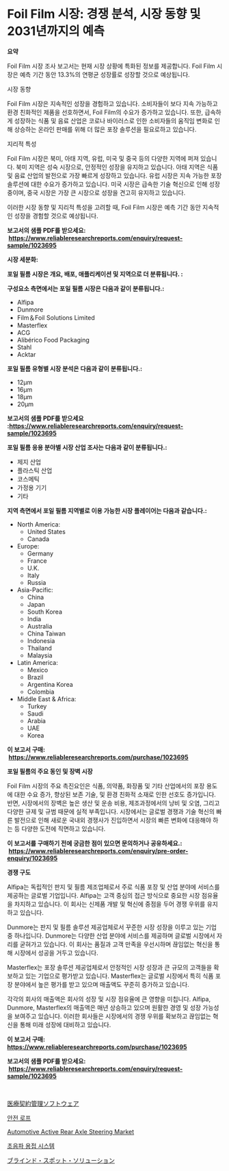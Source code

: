 <p><h1>Foil Film 시장: 경쟁 분석, 시장 동향 및 2031년까지의 예측</h1></p><p><strong>요약</strong></p>
<p><p>Foil Film 시장 조사 보고서는 현재 시장 상황에 특화된 정보를 제공합니다. Foil Film 시장은 예측 기간 동안 13.3%의 연평균 성장률로 성장할 것으로 예상됩니다. </p><p>시장 동향</p><p>Foil Film 시장은 지속적인 성장을 경험하고 있습니다. 소비자들이 보다 지속 가능하고 환경 친화적인 제품을 선호하면서, Foil Film의 수요가 증가하고 있습니다. 또한, 급속하게 성장하는 식품 및 음료 산업은 코로나 바이러스로 인한 소비자들의 움직임 변화로 인해 상승하는 온라인 판매를 위해 더 많은 포장 솔루션을 필요로하고 있습니다.</p><p>지리적 특성</p><p>Foil Film 시장은 북미, 아태 지역, 유럽, 미국 및 중국 등의 다양한 지역에 퍼져 있습니다. 북미 지역은 성숙 시장으로, 안정적인 성장을 유지하고 있습니다. 아태 지역은 식품 및 음료 산업의 발전으로 가장 빠르게 성장하고 있습니다. 유럽 시장은 지속 가능한 포장 솔루션에 대한 수요가 증가하고 있습니다. 미국 시장은 급속한 기술 혁신으로 인해 성장 중이며, 중국 시장은 가장 큰 시장으로 성장을 견고히 유지하고 있습니다.</p><p>이러한 시장 동향 및 지리적 특성을 고려할 때, Foil Film 시장은 예측 기간 동안 지속적인 성장을 경험할 것으로 예상됩니다.</p></p>
<p><strong>보고서의 샘플 PDF를 받으세요: &nbsp;<a href="https://www.reliableresearchreports.com/enquiry/request-sample/1023695">https://www.reliableresearchreports.com/enquiry/request-sample/1023695</a></strong></p>
<p><strong>시장 세분화:</strong></p>
<p><strong> 포일 필름 시장은 개요, 배포, 애플리케이션 및 지역으로 더 분류됩니다. :</strong></p>
<p><strong>구성요소 측면에서는 포일 필름 시장은 다음과 같이 분류됩니다.:</strong></p>
<p><ul><li>Alfipa</li><li>Dunmore</li><li>Film＆Foil Solutions Limited</li><li>Masterflex</li><li>ACG</li><li>Alibérico Food Packaging</li><li>Stahl</li><li>Acktar</li></ul></p>
<p><strong> 포일 필름 유형별 시장 분석은 다음과 같이 분류됩니다.:</strong></p>
<p><ul><li>12μm</li><li>16μm</li><li>18μm</li><li>20μm</li></ul></p>
<p><strong>보고서의 샘플 PDF를 받으세요 :<a href="https://www.reliableresearchreports.com/enquiry/request-sample/1023695">https://www.reliableresearchreports.com/enquiry/request-sample/1023695</a></strong></p>
<p><strong> 포일 필름 응용 분야별 시장 산업 조사는 다음과 같이 분류됩니다.:</strong></p>
<p><ul><li>제지 산업</li><li>플라스틱 산업</li><li>코스메틱</li><li>가정용 기기</li><li>기타</li></ul></p>
<p><strong>지역 측면에서 포일 필름 지역별로 이용 가능한 시장 플레이어는 다음과 같습니다.:</strong></p>
<p><ul>
    <li>
        North America:
        <ul>
            <li>United States</li>
            <li>Canada</li>
        </ul>
    </li>
    <li>
        Europe:
        <ul>
            <li>Germany</li>
            <li>France</li>
            <li>U.K.</li>
            <li>Italy</li>
            <li>Russia</li>
        </ul>
    </li>
    <li>
        Asia-Pacific:
        <ul>
            <li>China</li>
            <li>Japan</li>
            <li>South Korea</li>
            <li>India</li>
            <li>Australia</li>
            <li>China Taiwan</li>
            <li>Indonesia</li>
            <li>Thailand</li>
            <li>Malaysia</li>
        </ul>
    </li>
    <li>
        Latin America:
        <ul>
            <li>Mexico</li>
            <li>Brazil</li>
            <li>Argentina Korea</li>
            <li>Colombia</li>
        </ul>
    </li>
    <li>
        Middle East & Africa:
        <ul>
            <li>Turkey</li>
            <li>Saudi</li>
            <li>Arabia</li>
            <li>UAE</li>
            <li>Korea</li>
        </ul>
    </li>
    </ul></p>
<p><strong>이 보고서 구매: &nbsp;<a href="https://www.reliableresearchreports.com/purchase/1023695">https://www.reliableresearchreports.com/purchase/1023695</a></strong></p>
<p><strong>포일 필름의 주요 동인 및 장벽 시장</strong></p>
<p><p>Foil Film 시장의 주요 촉진요인은 식품, 의약품, 화장품 및 기타 산업에서의 포장 용도에 대한 수요 증가, 향상된 보존 기술, 및 환경 친화적 소재로 인한 선호도 증가입니다. 반면, 시장에서의 장벽은 높은 생산 및 운송 비용, 제조과정에서의 낭비 및 오염, 그리고 다양한 규제 및 규범 때문에 실적 부족입니다. 시장에서는 글로벌 경쟁과 기술 혁신의 빠른 발전으로 인해 새로운 국내외 경쟁사가 진입하면서 시장의 빠른 변화에 대응해야 하는 등 다양한 도전에 직면하고 있습니다.</p></p>
<p><strong>이 보고서를 구매하기 전에 궁금한 점이 있으면 문의하거나 공유하세요.: &nbsp;<a href="https://www.reliableresearchreports.com/enquiry/pre-order-enquiry/1023695">https://www.reliableresearchreports.com/enquiry/pre-order-enquiry/1023695</a></strong></p>
<p><strong>경쟁 구도</strong></p>
<p><p>Alfipa는 독립적인 판지 및 필름 제조업체로서 주로 식품 포장 및 산업 분야에 서비스를 제공하는 글로벌 기업입니다. Alfipa는 고객 중심의 접근 방식으로 중요한 시장 점유율을 차지하고 있습니다. 이 회사는 신제품 개발 및 혁신에 중점을 두어 경쟁 우위를 유지하고 있습니다.</p><p>Dunmore는 판지 및 필름 솔루션 제공업체로서 꾸준한 시장 성장을 이루고 있는 기업 중 하나입니다. Dunmore는 다양한 산업 분야에 서비스를 제공하며 글로벌 시장에서 자리를 굳혀가고 있습니다. 이 회사는 품질과 고객 만족을 우선시하며 끊임없는 혁신을 통해 시장에서 성공을 거두고 있습니다.</p><p>Masterflex는 포장 솔루션 제공업체로서 안정적인 시장 성장과 큰 규모의 고객들을 확보하고 있는 기업으로 평가받고 있습니다. Masterflex는 글로벌 시장에서 특히 식품 포장 분야에서 높은 평가를 받고 있으며 매출액도 꾸준히 증가하고 있습니다.</p><p>각각의 회사의 매출액은 회사의 성장 및 시장 점유율에 큰 영향을 미칩니다. Alfipa, Dunmore, Masterflex의 매출액은 매년 상승하고 있으며 원활한 경영 및 성장 가능성을 보여주고 있습니다. 이러한 회사들은 시장에서의 경쟁 우위를 확보하고 끊임없는 혁신을 통해 미래 성장에 대비하고 있습니다.</p></p>
<p><strong>이 보고서 구매: &nbsp; <a href="https://www.reliableresearchreports.com/purchase/1023695">https://www.reliableresearchreports.com/purchase/1023695</a></strong></p>
<p><strong>보고서의 샘플 PDF를 받으세요: &nbsp;<a href="https://www.reliableresearchreports.com/enquiry/request-sample/1023695">https://www.reliableresearchreports.com/enquiry/request-sample/1023695</a></strong><strong></strong></p>
<p>&nbsp;</p>
<p><p><a href="https://github.com/EmoryYundt1935/Market-Research-Report-List-1/blob/main/61476479754.md">医療契約管理ソフトウェア</a></p><p><a href="https://github.com/xvz497517413/Market-Research-Report-List-1/blob/main/71607669083.md">안전 로프</a></p><p><a href="https://issuu.com/reportprime-2/docs/automotive-active-rear-axle-steering-market-size-2">Automotive Active Rear Axle Steering Market</a></p><p><a href="https://medium.com/@axintepreda1/%EC%B4%88%EC%9D%8C%ED%8C%8C-%EC%9A%A9%EC%A0%91-%EC%8B%9C%EC%8A%A4%ED%85%9C-%EC%8B%9C%EC%9E%A5-%ED%8A%B8%EB%A0%8C%EB%93%9C-%EB%B0%8F-%EC%8B%9C%EC%9E%A5-%EB%B6%84%EC%84%9D%EC%9D%80-2024-2031%EB%85%84%EA%B9%8C%EC%A7%80-%EC%98%88%EC%83%81%EB%90%A9%EB%8B%88%EB%8B%A4-b7c3db443f7a">초음파 용접 시스템</a></p><p><a href="https://github.com/mcbeesbxa270/Market-Research-Report-List-1/blob/main/14829939753.md">ブラインド・スポット・ソリューション</a></p></p>